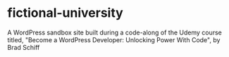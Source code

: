 # fictional-university
A WordPress sandbox site built during a code-along of the Udemy course titled, "Become a WordPress Developer: Unlocking Power With Code", by Brad Schiff
